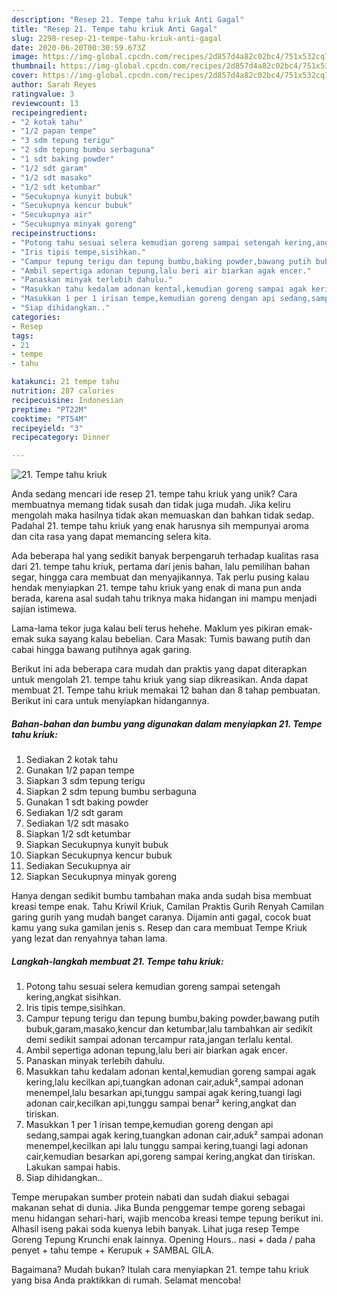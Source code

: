 ```yaml
---
description: "Resep 21. Tempe tahu kriuk Anti Gagal"
title: "Resep 21. Tempe tahu kriuk Anti Gagal"
slug: 2298-resep-21-tempe-tahu-kriuk-anti-gagal
date: 2020-06-20T00:30:59.673Z
image: https://img-global.cpcdn.com/recipes/2d857d4a82c02bc4/751x532cq70/21-tempe-tahu-kriuk-foto-resep-utama.jpg
thumbnail: https://img-global.cpcdn.com/recipes/2d857d4a82c02bc4/751x532cq70/21-tempe-tahu-kriuk-foto-resep-utama.jpg
cover: https://img-global.cpcdn.com/recipes/2d857d4a82c02bc4/751x532cq70/21-tempe-tahu-kriuk-foto-resep-utama.jpg
author: Sarah Reyes
ratingvalue: 3
reviewcount: 13
recipeingredient:
- "2 kotak tahu"
- "1/2 papan tempe"
- "3 sdm tepung terigu"
- "2 sdm tepung bumbu serbaguna"
- "1 sdt baking powder"
- "1/2 sdt garam"
- "1/2 sdt masako"
- "1/2 sdt ketumbar"
- "Secukupnya kunyit bubuk"
- "Secukupnya kencur bubuk"
- "Secukupnya air"
- "Secukupnya minyak goreng"
recipeinstructions:
- "Potong tahu sesuai selera kemudian goreng sampai setengah kering,angkat sisihkan."
- "Iris tipis tempe,sisihkan."
- "Campur tepung terigu dan tepung bumbu,baking powder,bawang putih bubuk,garam,masako,kencur dan ketumbar,lalu tambahkan air sedikit demi sedikit sampai adonan tercampur rata,jangan terlalu kental."
- "Ambil sepertiga adonan tepung,lalu beri air biarkan agak encer."
- "Panaskan minyak terlebih dahulu."
- "Masukkan tahu kedalam adonan kental,kemudian goreng sampai agak kering,lalu kecilkan api,tuangkan adonan cair,aduk²,sampai adonan menempel,lalu besarkan api,tunggu sampai agak kering,tuangi lagi adonan cair,kecilkan api,tunggu sampai benar² kering,angkat dan tiriskan."
- "Masukkan 1 per 1 irisan tempe,kemudian goreng dengan api sedang,sampai agak kering,tuangkan adonan cair,aduk² sampai adonan menempel,kecilkan api lalu tunggu sampai kering,tuangi lagi adonan cair,kemudian besarkan api,goreng sampai kering,angkat dan tiriskan. Lakukan sampai habis."
- "Siap dihidangkan.."
categories:
- Resep
tags:
- 21
- tempe
- tahu

katakunci: 21 tempe tahu 
nutrition: 287 calories
recipecuisine: Indonesian
preptime: "PT22M"
cooktime: "PT54M"
recipeyield: "3"
recipecategory: Dinner

---
```



![21. Tempe tahu kriuk](https://img-global.cpcdn.com/recipes/2d857d4a82c02bc4/751x532cq70/21-tempe-tahu-kriuk-foto-resep-utama.jpg)

Anda sedang mencari ide resep 21. tempe tahu kriuk yang unik? Cara membuatnya memang tidak susah dan tidak juga mudah. Jika keliru mengolah maka hasilnya tidak akan memuaskan dan bahkan tidak sedap. Padahal 21. tempe tahu kriuk yang enak harusnya sih mempunyai aroma dan cita rasa yang dapat memancing selera kita.

Ada beberapa hal yang sedikit banyak berpengaruh terhadap kualitas rasa dari 21. tempe tahu kriuk, pertama dari jenis bahan, lalu pemilihan bahan segar, hingga cara membuat dan menyajikannya. Tak perlu pusing kalau hendak menyiapkan 21. tempe tahu kriuk yang enak di mana pun anda berada, karena asal sudah tahu triknya maka hidangan ini mampu menjadi sajian istimewa.

Lama-lama tekor juga kalau beli terus hehehe. Maklum yes pikiran emak-emak suka sayang kalau bebelian. Cara Masak: Tumis bawang putih dan cabai hingga bawang putihnya agak garing.


Berikut ini ada beberapa cara mudah dan praktis yang dapat diterapkan untuk mengolah 21. tempe tahu kriuk yang siap dikreasikan. Anda dapat membuat 21. Tempe tahu kriuk memakai 12 bahan dan 8 tahap pembuatan. Berikut ini cara untuk menyiapkan hidangannya.

<!--inarticleads1-->

##### Bahan-bahan dan bumbu yang digunakan dalam menyiapkan 21. Tempe tahu kriuk:

1. Sediakan 2 kotak tahu
1. Gunakan 1/2 papan tempe
1. Siapkan 3 sdm tepung terigu
1. Siapkan 2 sdm tepung bumbu serbaguna
1. Gunakan 1 sdt baking powder
1. Sediakan 1/2 sdt garam
1. Sediakan 1/2 sdt masako
1. Siapkan 1/2 sdt ketumbar
1. Siapkan Secukupnya kunyit bubuk
1. Siapkan Secukupnya kencur bubuk
1. Sediakan Secukupnya air
1. Siapkan Secukupnya minyak goreng


Hanya dengan sedikit bumbu tambahan maka anda sudah bisa membuat kreasi tempe enak. Tahu Kriwil Kriuk, Camilan Praktis Gurih Renyah Camilan garing gurih yang mudah banget caranya. Dijamin anti gagal, cocok buat kamu yang suka gamilan jenis s. Resep dan cara membuat Tempe Kriuk yang lezat dan renyahnya tahan lama. 

<!--inarticleads2-->

##### Langkah-langkah membuat 21. Tempe tahu kriuk:

1. Potong tahu sesuai selera kemudian goreng sampai setengah kering,angkat sisihkan.
1. Iris tipis tempe,sisihkan.
1. Campur tepung terigu dan tepung bumbu,baking powder,bawang putih bubuk,garam,masako,kencur dan ketumbar,lalu tambahkan air sedikit demi sedikit sampai adonan tercampur rata,jangan terlalu kental.
1. Ambil sepertiga adonan tepung,lalu beri air biarkan agak encer.
1. Panaskan minyak terlebih dahulu.
1. Masukkan tahu kedalam adonan kental,kemudian goreng sampai agak kering,lalu kecilkan api,tuangkan adonan cair,aduk²,sampai adonan menempel,lalu besarkan api,tunggu sampai agak kering,tuangi lagi adonan cair,kecilkan api,tunggu sampai benar² kering,angkat dan tiriskan.
1. Masukkan 1 per 1 irisan tempe,kemudian goreng dengan api sedang,sampai agak kering,tuangkan adonan cair,aduk² sampai adonan menempel,kecilkan api lalu tunggu sampai kering,tuangi lagi adonan cair,kemudian besarkan api,goreng sampai kering,angkat dan tiriskan. Lakukan sampai habis.
1. Siap dihidangkan..


Tempe merupakan sumber protein nabati dan sudah diakui sebagai makanan sehat di dunia. Jika Bunda penggemar tempe goreng sebagai menu hidangan sehari-hari, wajib mencoba kreasi tempe tepung berikut ini. Alhasil iseng pakai soda kuenya lebih banyak. Lihat juga resep Tempe Goreng Tepung Krunchi enak lainnya. Opening Hours.. nasi + dada / paha penyet + tahu tempe + Kerupuk + SAMBAL GILA. 

Bagaimana? Mudah bukan? Itulah cara menyiapkan 21. tempe tahu kriuk yang bisa Anda praktikkan di rumah. Selamat mencoba!
